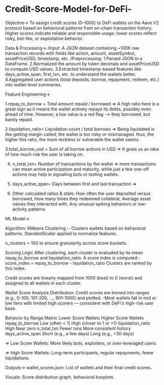 # Credit-Score-Model-for-DeFi-

Objective->
To assign credit scores (0–1000) to DeFi wallets on the Aave V2 protocol based on behavioral patterns from on-chain transaction history. Higher scores indicate reliable and responsible usage; lower scores reflect risky, bot-like, or exploitative behavior.

Data & Processing->
/Input: A JSON dataset containing ~100K raw transaction records with fields like action, amount, assetSymbol, assetPriceUSD, timestamp, etc.
/Preprocessing:
1.Parsed JSON to a DataFrame.
2.Normalized the amount by token decimals and assetPriceUSD to compute USD values.
3.Extracted timestamp-based features like days_active_span, first_txn, etc. to understand the wallets better.
4.Aggregated user actions (total deposits, borrow, repayment, redeem, etc.) into wallet-level summaries.

Feature Engineering->

1.repay_to_borrow	= Total amount repaid / borrowed  => A high ratio here is a great sign as it means the wallet actively repays its debts, possibly even ahead of time. However, a low value is a red flag —> they borrowed, but barely repaid.

2.liquidation_ratio=	Liquidation count / total borrows => Being liquidated is like getting margin called; the wallet is too risky or mismanaged. thus, the higher this ratio, the more reckless or vulnerable the wallet seems.

3.total_borrow_usd	= Sum of all borrow actions in USD => It gives us an idea of how much risk the user is taking on.

4. n_total_txn= Number of transactions by the wallet => more transactions can mean active participation and maturity, while just a few one-off actions may help in signalling bots or testing wallets.

5. days_active_span=	Days between first and last transaction =>

6. Other calculated ratios & stats: How often the user deposited versus borrowed, How many times they redeemed collateral, Average asset values they interacted with, Any unusual spiking behaviors or low-activity patterns


 ML Model->
 
Algorithm: KMeans Clustering :- Clusters wallets based on behavioral patterns. StandardScaler applied to normalize features.

n_clusters = 100 to ensure granularity across score buckets.

Scoring Logic
After clustering, each cluster is evaluated by its mean repay_to_borrow and liquidation_ratio.
A score index is computed:- score_index = repay_to_borrow - liquidation_ratio
Clusters are ranked by this index.

Credit scores are linearly mapped from 1000 (best) to 0 (worst) and assigned to all wallets in each cluster.

Wallet Score Analysis
Distribution: Credit scores are binned into ranges (e.g., 0-100, 101-200, ..., 901-1000) and plotted.
-Most wallets fall in mid or low tiers with limited high scorers — consistent with DeFi's high-risk user base.

Behavior by Range
Metric	                  Lower Score Wallets	              Higher Score Wallets
repay_to_borrow	          Low (often < 1)	                  High (closer to 1 or >1)
liquidation_ratio          	High	                          Near zero
n_total_txn              	Fewer txns	                     More consistent history
days_active_span	      Short (e.g., a few days)            	 Long (e.g., >30 days)

=> Low Score Wallets: More likely bots, exploiters, or over-leveraged users.

=> High Score Wallets: Long-term participants, regular repayments, fewer liquidations.

Outputs->
wallet_scores.json: List of wallets and their final credit scores.



Visuals: Score distribution graph, behavioral boxplots.
